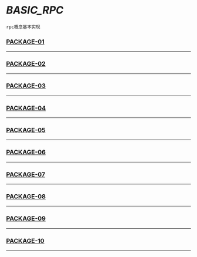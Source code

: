 # *BASIC_RPC*
    rpc概念基本实现

### [PACKAGE-01](.\rpc\src\main\java\com\mrz\rpc\rpc01) 


***
### [PACKAGE-02](.\rpc\src\main\java\com\mrz\rpc\rpc02)


***
### [PACKAGE-03](.\rpc\src\main\java\com\mrz\rpc\rpc03)


***
### [PACKAGE-04](.\rpc\src\main\java\com\mrz\rpc\rpc04)


***
### [PACKAGE-05](.\rpc\src\main\java\com\mrz\rpc\rpc05)


***
### [PACKAGE-06](.\rpc\src\main\java\com\mrz\rpc\rpc06)


***
### [PACKAGE-07](.\rpc\src\main\java\com\mrz\rpc\rpc07)


***
### [PACKAGE-08](.\rpc\src\main\java\com\mrz\rpc\rpc08)


***
### [PACKAGE-09](.\rpc\src\main\java\com\mrz\rpc\rpc09)


***
### [PACKAGE-10](.\rpc\src\main\java\com\mrz\rpc\rpc10)


***
    
